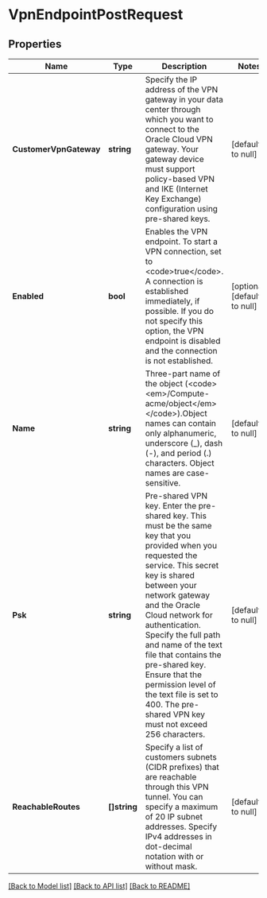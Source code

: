 # VpnEndpointPostRequest

## Properties
Name | Type | Description | Notes
------------ | ------------- | ------------- | -------------
**CustomerVpnGateway** | **string** | Specify the IP address of the VPN gateway in your data center through which you want to connect to the Oracle Cloud VPN gateway. Your gateway device must support policy-based VPN and IKE (Internet Key Exchange) configuration using pre-shared keys. | [default to null]
**Enabled** | **bool** | Enables the VPN endpoint. To start a VPN connection, set to &lt;code&gt;true&lt;/code&gt;. A connection is established immediately, if possible. If you do not specify this option, the VPN endpoint is disabled and the connection is not established. | [optional] [default to null]
**Name** | **string** | Three-part name of the object (&lt;code&gt;&lt;em&gt;/Compute-acme/object&lt;/em&gt;&lt;/code&gt;).Object names can contain only alphanumeric, underscore (_), dash (-), and period (.) characters. Object names are case-sensitive. | [default to null]
**Psk** | **string** | Pre-shared VPN key. Enter the pre-shared key. This must be the same key that you provided when you requested the service. This secret key is shared between your network gateway and the Oracle Cloud network for authentication. Specify the full path and name of the text file that contains the pre-shared key. Ensure that the permission level of the text file is set to 400. The pre-shared VPN key must not exceed 256 characters. | [default to null]
**ReachableRoutes** | **[]string** | Specify a list of customers subnets (CIDR prefixes) that are reachable through this VPN tunnel. You can specify a maximum of 20 IP subnet addresses. Specify IPv4 addresses in dot-decimal notation with or without mask. | [default to null]

[[Back to Model list]](../README.md#documentation-for-models) [[Back to API list]](../README.md#documentation-for-api-endpoints) [[Back to README]](../README.md)


